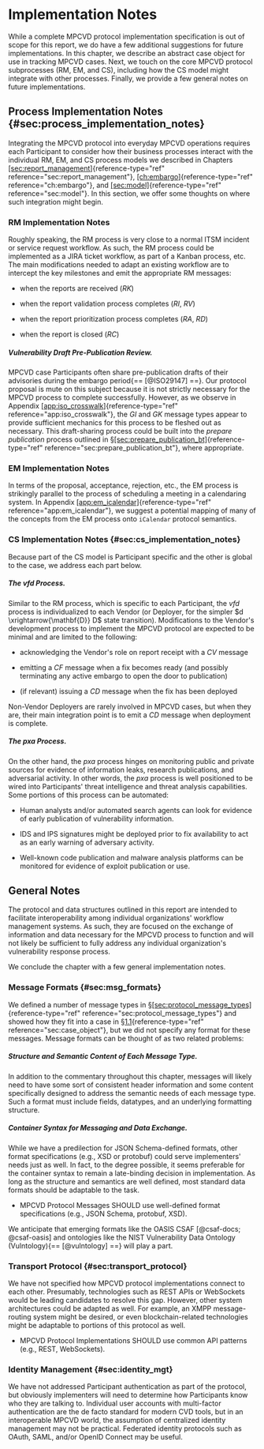 # Implementation Notes

While a complete MPCVD protocol implementation specification is out of scope for this report, we do have a few 
additional suggestions for future implementations.
In this chapter, we describe an abstract case object for use in tracking MPCVD cases.
Next, we touch on the core MPCVD protocol subprocesses (RM, EM, and CS), including how the CS model might integrate with
other processes.
Finally, we provide a few general notes on future implementations.

## Process Implementation Notes {#sec:process_implementation_notes}

Integrating the MPCVD protocol into everyday MPCVD operations
requires each Participant to consider how their business processes
interact with the individual RM, EM, and CS process models we described in Chapters
[\[sec:report_management\]](#sec:report_management){reference-type="ref"
reference="sec:report_management"},
[\[ch:embargo\]](#ch:embargo){reference-type="ref"
reference="ch:embargo"}, and
[\[sec:model\]](#sec:model){reference-type="ref" reference="sec:model"}.
In this section, we offer some thoughts on where such integration might
begin.

### RM Implementation Notes

Roughly speaking, the RM process is very close to a normal
ITSM incident or
service request workflow. As such, the RM process could be implemented
as a JIRA ticket workflow, as part of a Kanban process, etc. The main
modifications needed to adapt an existing workflow are to intercept the
key milestones and emit the appropriate RM messages:

-   when the reports are received ($RK$)

-   when the report validation process completes ($RI$, $RV$)

-   when the report prioritization process completes ($RA$, $RD$)

-   when the report is closed ($RC$)

##### Vulnerability Draft Pre-Publication Review.

MPCVD case
Participants often share pre-publication drafts of their advisories
during the embargo period{== [@ISO29147] ==}. Our protocol proposal is mute on
this subject because it is not strictly necessary for the
MPCVD process to
complete successfully. However, as we observe in Appendix
[\[app:iso_crosswalk\]](#app:iso_crosswalk){reference-type="ref"
reference="app:iso_crosswalk"}, the $GI$ and $GK$ message types appear
to provide sufficient mechanics for this process to be fleshed out as
necessary. This draft-sharing process could be built into the *prepare
publication* process outlined in
§[\[sec:prepare_publication_bt\]](#sec:prepare_publication_bt){reference-type="ref"
reference="sec:prepare_publication_bt"}, where appropriate.

### EM Implementation Notes

In terms of the proposal, acceptance, rejection, etc., the
EM process is
strikingly parallel to the process of scheduling a meeting in a
calendaring system. In Appendix
[\[app:em_icalendar\]](#app:em_icalendar){reference-type="ref"
reference="app:em_icalendar"}, we suggest a potential mapping of many of
the concepts from the EM process onto `iCalendar` protocol
semantics.

### CS Implementation Notes {#sec:cs_implementation_notes}

Because part of the CS model is Participant specific and the
other is global to the case, we address each part below.

##### The $vfd$ Process.

Similar to the RM
process, which is specific to each Participant, the $vfd$ process is
individualized to each Vendor (or Deployer, for the simpler
$d \xrightarrow{\mathbf{D}} D$ state transition). Modifications to the
Vendor's development process to implement the
MPCVD protocol
are expected to be minimal and are limited to the following:

-   acknowledging the Vendor's role on report receipt with a $CV$
    message

-   emitting a $CF$ message when a fix becomes ready (and possibly
    terminating any active embargo to open the door to publication)

-   (if relevant) issuing a $CD$ message when the fix has been deployed

Non-Vendor Deployers are rarely involved in
MPCVD cases, but
when they are, their main integration point is to emit a $CD$ message
when deployment is complete.

##### The $pxa$ Process.

On the other hand, the $pxa$ process hinges on monitoring public and
private sources for evidence of information leaks, research
publications, and adversarial activity. In other words, the $pxa$
process is well positioned to be wired into Participants' threat
intelligence and threat analysis capabilities. Some portions of this
process can be automated:

-   Human analysts and/or automated search agents can look for evidence
    of early publication of vulnerability information.

-   IDS and
    IPS signatures
    might be deployed prior to fix availability to act as an early
    warning of adversary activity.

-   Well-known code publication and malware analysis platforms can be
    monitored for evidence of exploit publication or use.

## General Notes

The protocol and data structures outlined in this report are intended to
facilitate interoperability among individual organizations' workflow
management systems. As such, they are focused on the exchange of
information and data necessary for the MPCVD process to function and will not likely
be sufficient to fully address any individual organization's
vulnerability response process.

We conclude the chapter with a few general implementation notes.

### Message Formats {#sec:msg_formats}

We defined a number of message types in
§[\[sec:protocol_message_types\]](#sec:protocol_message_types){reference-type="ref"
reference="sec:protocol_message_types"} and showed how they fit into a
case in §[1.1](#sec:case_object){reference-type="ref"
reference="sec:case_object"}, but we did not specify any format for
these messages. Message formats can be thought of as two related
problems:

##### Structure and Semantic Content of Each Message Type.

In addition to the commentary throughout this chapter, messages will
likely need to have some sort of consistent header information and some
content specifically designed to address the semantic needs of each
message type. Such a format must include fields, datatypes, and an
underlying formatting structure.

##### Container Syntax for Messaging and Data Exchange.

While we have a predilection for JSON Schema-defined formats, other format
specifications (e.g., XSD or protobuf) could serve implementers' needs just as
well. In fact, to the degree possible, it seems preferable for the
container syntax to remain a late-binding decision in implementation. As
long as the structure and semantics are well defined, most standard data
formats should be adaptable to the task.

-   MPCVD
    Protocol Messages SHOULD use well-defined format specifications
    (e.g., JSON
    Schema, protobuf, XSD).

We anticipate that emerging formats like the OASIS
CSAF [@csaf-docs; @csaf-oasis] and ontologies
like the NIST
Vulnerability Data Ontology (Vulntology){== [@vulntology] ==} will play a part.

### Transport Protocol {#sec:transport_protocol}

We have not specified how MPCVD protocol implementations connect to each
other. Presumably, technologies such as REST APIs or WebSockets would be leading candidates
to resolve this gap. However, other system architectures could be
adapted as well. For example, an XMPP message-routing system might be desired,
or even blockchain-related technologies might be adaptable to portions
of this protocol as well.

-   MPCVD
    Protocol Implementations SHOULD use common API patterns (e.g.,
    REST,
    WebSockets).

### Identity Management {#sec:identity_mgt}

We have not addressed Participant authentication as part of the
protocol, but obviously implementers will need to determine how
Participants know who they are talking to. Individual user accounts with
multi-factor authentication are the de facto standard for modern
CVD tools, but in
an interoperable MPCVD world, the assumption of centralized
identity management may not be practical. Federated identity protocols
such as OAuth, SAML, and/or OpenID Connect may be useful.
